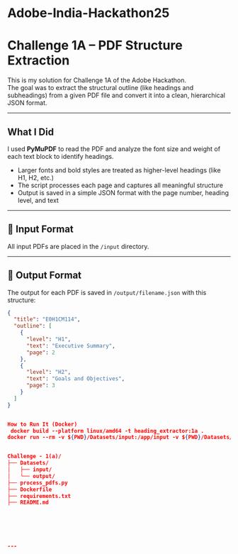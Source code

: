 # Adobe-India-Hackathon25
# Challenge 1A – PDF Structure Extraction

This is my solution for Challenge 1A of the Adobe Hackathon.  
The goal was to extract the structural outline (like headings and subheadings) from a given PDF file and convert it into a clean, hierarchical JSON format.

---

##  What I Did

I used **PyMuPDF** to read the PDF and analyze the font size and weight of each text block to identify headings.

- Larger fonts and bold styles are treated as higher-level headings (like H1, H2, etc.)
- The script processes each page and captures all meaningful structure
- Output is saved in a simple JSON format with the page number, heading level, and text

---

## 📁 Input Format

All input PDFs are placed in the `/input` directory.

---

## 🧾 Output Format

The output for each PDF is saved in `/output/filename.json` with this structure:

```json
{
  "title": "E0H1CM114",
  "outline": [
    {
      "level": "H1",
      "text": "Executive Summary",
      "page": 2
    },
    {
      "level": "H2",
      "text": "Goals and Objectives",
      "page": 3
    }
  ]
}


How to Run It (Docker)
 docker build --platform linux/amd64 -t heading_extractor:1a .
docker run --rm -v ${PWD}/Datasets/input:/app/input -v ${PWD}/Datasets/output:/app/output --network none heading_extractor:1a


Challenge - 1(a)/
├── Datasets/
│   ├── input/
│   └── output/
├── process_pdfs.py
├── Dockerfile
├── requirements.txt
├── README.md






---
